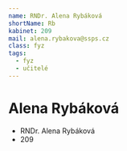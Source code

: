 ```yaml
---
name: RNDr. Alena Rybáková
shortName: Rb
kabinet: 209
mail: alena.rybakova@ssps.cz
class: fyz
tags:
  - fyz
  - učitelé
---
```

# Alena Rybáková
- RNDr. Alena Rybáková
- 209